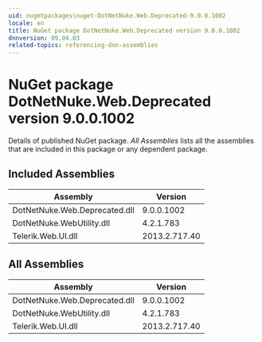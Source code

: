 ```yaml
---
uid: nugetpackages\nuget-DotNetNuke.Web.Deprecated-9.0.0.1002
locale: en
title: NuGet package DotNetNuke.Web.Deprecated version 9.0.0.1002
dnnversion: 09.04.03
related-topics: referencing-dnn-assemblies
---
```


# NuGet package DotNetNuke.Web.Deprecated version 9.0.0.1002
Details of published NuGet package.
*All Assemblies* lists all the assemblies that are included in this package or any dependent package.

## Included Assemblies

|Assembly|Version|
|---|---|
|DotNetNuke.Web.Deprecated.dll|9.0.0.1002|
|DotNetNuke.WebUtility.dll|4.2.1.783|
|Telerik.Web.UI.dll|2013.2.717.40|

## All Assemblies

|Assembly|Version|
|---|---|
|DotNetNuke.Web.Deprecated.dll|9.0.0.1002|
|DotNetNuke.WebUtility.dll|4.2.1.783|
|Telerik.Web.UI.dll|2013.2.717.40|

